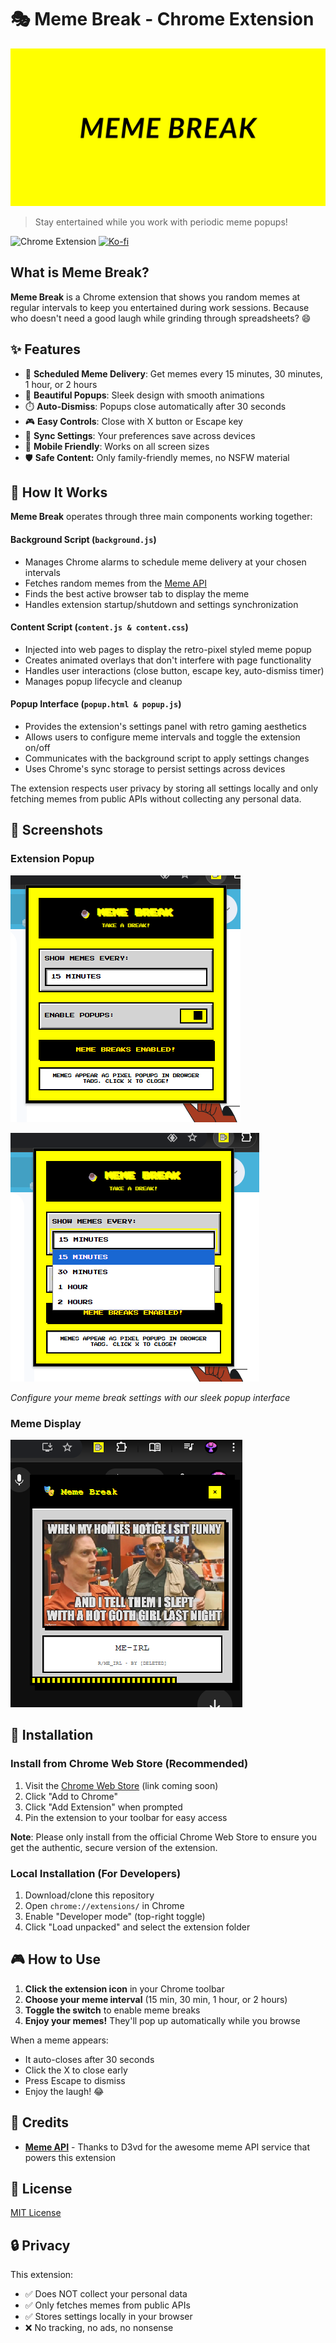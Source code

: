 # 🎭 Meme Break - Chrome Extension

![Meme Break Banner](https://github.com/mosroom/meme-break-extension/blob/main/assets/MemeBreakBanner.png)

> Stay entertained while you work with periodic meme popups!

![Chrome Extension](https://img.shields.io/badge/Chrome-Extension-4285f4?style=for-the-badge&logo=googlechrome&logoColor=white)
[![Ko-fi](https://ko-fi.com/img/githubbutton_sm.svg)](https://ko-fi.com/mosroom)


## What is Meme Break?

**Meme Break** is a Chrome extension that shows you random memes at regular intervals to keep you entertained during work sessions. Because who doesn't need a good laugh while grinding through spreadsheets? 😄

## ✨ Features

- 🎯 **Scheduled Meme Delivery**: Get memes every 15 minutes, 30 minutes, 1 hour, or 2 hours
- 🎨 **Beautiful Popups**: Sleek design with smooth animations
- ⏱️ **Auto-Dismiss**: Popups close automatically after 30 seconds
- 🎮 **Easy Controls**: Close with X button or Escape key
- 💾 **Sync Settings**: Your preferences save across devices
- 📱 **Mobile Friendly**: Works on all screen sizes
- 🛡️ **Safe Content:** Only family-friendly memes, no NSFW material

## 🔧 How It Works

**Meme Break** operates through three main components working together:
#### Background Script (``background.js``)

- Manages Chrome alarms to schedule meme delivery at your chosen intervals
- Fetches random memes from the [Meme API](https://github.com/D3vd/Meme_Api)
- Finds the best active browser tab to display the meme
- Handles extension startup/shutdown and settings synchronization

#### Content Script (``content.js & content.css``)

- Injected into web pages to display the retro-pixel styled meme popup
- Creates animated overlays that don't interfere with page functionality
- Handles user interactions (close button, escape key, auto-dismiss timer)
- Manages popup lifecycle and cleanup

#### Popup Interface (``popup.html & popup.js``)

- Provides the extension's settings panel with retro gaming aesthetics
- Allows users to configure meme intervals and toggle the extension on/off
- Communicates with the background script to apply settings changes
- Uses Chrome's sync storage to persist settings across devices

The extension respects user privacy by storing all settings locally and only fetching memes from public APIs without collecting any personal data.

## 📱 Screenshots

### Extension Popup
![Extension Popup1](https://github.com/mosroom/meme-break-extension/blob/main/assets/Popup1.png)

![Extension Popup2](https://github.com/mosroom/meme-break-extension/blob/main/assets/Popup2.png)

*Configure your meme break settings with our sleek popup interface*

### Meme Display
![Meme Display](https://github.com/mosroom/meme-break-extension/blob/main/assets/MemePopup.png)

## 🚀 Installation

### Install from Chrome Web Store (Recommended)

1. Visit the [Chrome Web Store](https://chrome.google.com/webstore) (link coming soon)
2. Click "Add to Chrome"
3. Click "Add Extension" when prompted
4. Pin the extension to your toolbar for easy access

**Note**: Please only install from the official Chrome Web Store to ensure you get the authentic, secure version of the extension.

### Local Installation (For Developers)

1. Download/clone this repository
2. Open `chrome://extensions/` in Chrome
3. Enable "Developer mode" (top-right toggle)
4. Click "Load unpacked" and select the extension folder

## 🎮 How to Use

1. **Click the extension icon** in your Chrome toolbar
2. **Choose your meme interval** (15 min, 30 min, 1 hour, or 2 hours)  
3. **Toggle the switch** to enable meme breaks
4. **Enjoy your memes!** They'll pop up automatically while you browse

When a meme appears:
- It auto-closes after 30 seconds
- Click the X to close early
- Press Escape to dismiss
- Enjoy the laugh! 😂

## 🙏 Credits

- **[Meme API](https://github.com/D3vd/Meme_Api)** - Thanks to D3vd for the awesome meme API service that powers this extension

## 📄 License

[MIT License](https://github.com/mosroom/meme-break-extension/blob/main/LICENSE)

## 🔒 Privacy

This extension:
- ✅ Does NOT collect your personal data
- ✅ Only fetches memes from public APIs
- ✅ Stores settings locally in your browser
- ❌ No tracking, no ads, no nonsense
  
